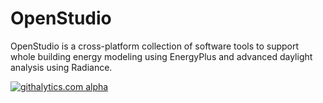 OpenStudio
==========

OpenStudio is a cross-platform collection of software tools to support whole building energy modeling using EnergyPlus and advanced daylight analysis using Radiance.

[![githalytics.com alpha](https://cruel-carlota.pagodabox.com/25900db6b9cfa5eb42d106be90dd12c8 "githalytics.com")](http://githalytics.com/NREL/OpenStudio)

